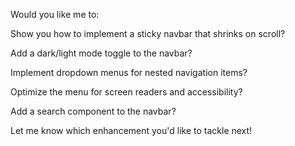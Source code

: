 Would you like me to:

Show you how to implement a sticky navbar that shrinks on scroll?

Add a dark/light mode toggle to the navbar?

Implement dropdown menus for nested navigation items?

Optimize the menu for screen readers and accessibility?

Add a search component to the navbar?

Let me know which enhancement you'd like to tackle next!

